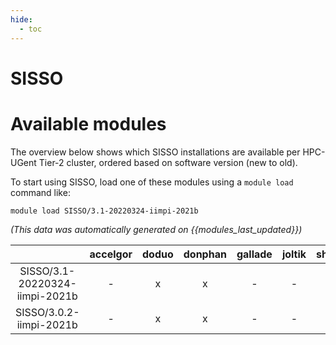 ```yaml
---
hide:
  - toc
---
```


SISSO
=====

# Available modules


The overview below shows which SISSO installations are available per HPC-UGent Tier-2 cluster, ordered based on software version (new to old).

To start using SISSO, load one of these modules using a `module load` command like:

```shell
module load SISSO/3.1-20220324-iimpi-2021b
```

*(This data was automatically generated on {{modules_last_updated}})*  

| |accelgor|doduo|donphan|gallade|joltik|shinx|skitty|
| :---: | :---: | :---: | :---: | :---: | :---: | :---: | :---: |
|SISSO/3.1-20220324-iimpi-2021b|-|x|x|-|-|-|-|
|SISSO/3.0.2-iimpi-2021b|-|x|x|-|-|-|-|
